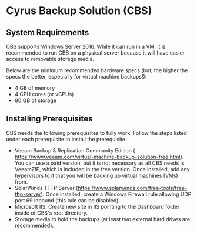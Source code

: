 # Cyrus Backup Solution (CBS)

## System Requirements
CBS supports Windows Server 2016. While it can run in a VM, it is recommended to run CBS on a physical server because it will have easier access to removable storage media. 

Below are the minimum recommended hardware specs (but, the higher the specs the better, especially for virtual machine backups!):
* 4 GB of memory
* 4 CPU cores (or vCPUs)
* 80 GB of storage

## Installing Prerequisites
CBS needs the following prerequisites to fully work. Follow the steps listed under each prerequisite to install the prerequisite.

* Veeam Backup & Replication Community Edition ( https://www.veeam.com/virtual-machine-backup-solution-free.html). You can use a paid version, but it is not necessary as all CBS needs is VeeamZIP, which is included in the free version. Once installed, add any hypervisors to it that you will be backing up virtual machines (VMs) from.
* SolarWinds TFTP Server (https://www.solarwinds.com/free-tools/free-tftp-server). Once installed, create a Windows Firewall rule allowing UDP port 69 inbound (this rule can be disabled).
* Microsoft IIS. Create new site in IIS pointing to the Dashboard folder inside of CBS's root directory.
* Storage media to hold the backups (at least two external hard drives are recommended).


